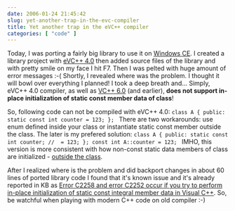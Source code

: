 ```yaml
---
date: 2006-01-24 21:45:42
slug: yet-another-trap-in-the-evc-compiler
title: Yet another trap in the eVC++ compiler
categories: [ "code" ]
---
```



Today, I was porting a fairly big library to use it on [Windows CE](http://msdn.microsoft.com/embedded/windowsce/default.aspx). I created a library project with [eVC++ 4.0](http://msdn.microsoft.com/embedded/downloads/ce/default.aspx) then added source files of the library and with pretty smile on my face I hit F7. Then I was pelted with huge amount of error messages :-( Shortly, I revealed where was the problem. I thought it will bowl over everything I planned! I took a deep breath and... Simply, eVC++ 4.0 compiler, as well as [VC++ 6.0](http://msdn.microsoft.com/visualc/previous/vc6/default.aspx) (and earlier), **does not support in-place initialization of static const member data of class**!







So, following code can not be compiled with eVC++ 4.0:
`class A
{
public:
	static const int counter = 123;
};
`
There are two workarounds: use enum defined inside your class or instantiate static const member outside the class. The later is my prefered solution:
`class A
{
public:
	static const int counter; //  = 123;
};
const int A::counter = 123;
`
IMHO, this version is more consistent with how non-const static data members of class are initialized - [outside the class](http://www.parashift.com/c++-faq-lite/ctors.html#faq-10.10).






After I realized where is the problem and did backport changes in about 60 lines of ported library code I found that it's known issue and it's already reported in KB as
[Error C2258 and error C2252 occur if you try to perform in-place initialization of static const integral member data in Visual C++](http://support.microsoft.com/kb/241569/PL/). So, be watchful when playing with modern C++ code on old compiler :-)

